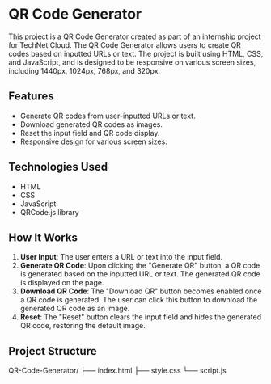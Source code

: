
# QR Code Generator

This project is a QR Code Generator created as part of an internship project for TechNet Cloud. The QR Code Generator allows users to create QR codes based on inputted URLs or text. The project is built using HTML, CSS, and JavaScript, and is designed to be responsive on various screen sizes, including 1440px, 1024px, 768px, and 320px.

## Features

- Generate QR codes from user-inputted URLs or text.
- Download generated QR codes as images.
- Reset the input field and QR code display.
- Responsive design for various screen sizes.

## Technologies Used

- HTML
- CSS
- JavaScript
- QRCode.js library

## How It Works

1. **User Input**: The user enters a URL or text into the input field.
2. **Generate QR Code**: Upon clicking the "Generate QR" button, a QR code is generated based on the inputted URL or text. The generated QR code is displayed on the page.
3. **Download QR Code**: The "Download QR" button becomes enabled once a QR code is generated. The user can click this button to download the generated QR code as an image.
4. **Reset**: The "Reset" button clears the input field and hides the generated QR code, restoring the default image.

## Project Structure


QR-Code-Generator/
├── index.html 
├── style.css 
└── script.js 






